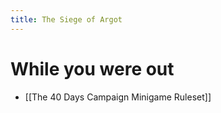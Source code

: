 ```yaml
---
title: The Siege of Argot
---
```


# While you were out
- [[The 40 Days Campaign Minigame Ruleset]]

